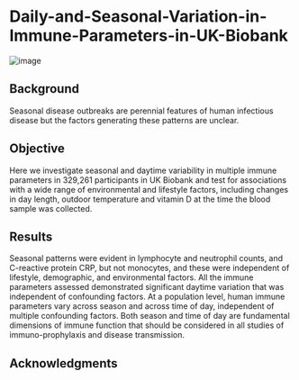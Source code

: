 # Daily-and-Seasonal-Variation-in-Immune-Parameters-in-UK-Biobank

![image](https://user-images.githubusercontent.com/29300100/199220628-dc966475-5b5c-4de7-9032-c34149432692.png)


## Background
Seasonal disease outbreaks are perennial features of human infectious disease but the factors generating these patterns are unclear. 

## Objective
Here we investigate seasonal and daytime variability in multiple immune parameters in 329,261 participants in UK Biobank and test for associations with a wide range of environmental and lifestyle factors, including changes in day length, outdoor temperature and vitamin D at the time the blood sample was collected. 

## Results
Seasonal patterns were evident in lymphocyte and neutrophil counts, and C-reactive protein CRP, but not monocytes, and these were independent of lifestyle, demographic, and environmental factors. All the immune parameters assessed demonstrated significant daytime variation that was independent of confounding factors. At a population level, human immune parameters vary across season and across time of day, independent of multiple confounding factors. Both season and time of day are fundamental dimensions of immune function that should be considered in all studies of immuno-prophylaxis and disease transmission.

## Acknowledgments
